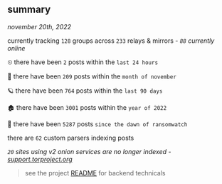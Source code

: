
## summary
_november 20th, 2022_

currently tracking `128` groups across `233` relays & mirrors - _`88` currently online_

⏲ there have been `2` posts within the `last 24 hours`

🦈 there have been `209` posts within the `month of november`

🪐 there have been `764` posts within the `last 90 days`

🏚 there have been `3001` posts within the `year of 2022`

🦕 there have been `5287` posts `since the dawn of ransomwatch`

there are `62` custom parsers indexing posts

_`20` sites using v2 onion services are no longer indexed - [support.torproject.org](https://support.torproject.org/onionservices/v2-deprecation/)_

> see the project [README](https://github.com/joshhighet/ransomwatch#ransomwatch--) for backend technicals
